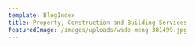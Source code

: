 ```yaml
---
template: BlogIndex
title: Property, Construction and Building Services
featuredImage: /images/uploads/wade-meng-381499.jpg
---
```

